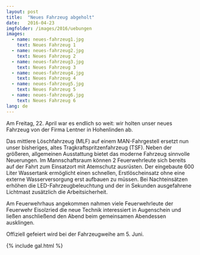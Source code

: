 ```yaml
---
layout: post
title:  "Neues Fahrzeug abgeholt"
date:   2016-04-23
imgfolder: /images/2016/uebungen
images:
  - name: neues-fahrzeug1.jpg
    text: Neues Fahrzeug 1
  - name: neues-fahrzeug2.jpg
    text: Neues Fahrzeug 2
  - name: neues-fahrzeug3.jpg
    text: Neues Fahrzeug 3
  - name: neues-fahrzeug4.jpg
    text: Neues Fahrzeug 4
  - name: neues-fahrzeug5.jpg
    text: Neues Fahrzeug 5
  - name: neues-fahrzeug6.jpg
    text: Neues Fahrzeug 6
lang: de
---
```


Am Freitag, 22. April war es endlich so weit: wir holten unser neues Fahrzeug von der Firma Lentner in Hohenlinden ab.

Das mittlere Löschfahrzeug (MLF) auf einem MAN-Fahrgestell ersetzt nun unser bisheriges, altes Tragkraftspritzenfahrzeug (TSF). Neben der größeren, allgemeinen Ausstattung bietet das moderne Fahrzeug sinnvolle Neuerungen. Im Mannschaftsraum können 2 Feuerwehrleute sich bereits auf der Fahrt zum Einsatzort mit Atemschutz ausrüsten. Der eingebaute 600 Liter Wassertank ermöglicht einen schnellen, Erstlöscheinsatz ohne eine externe Wasserversorgung erst aufbauen zu müssen. Bei Nachteinsätzen erhöhen die LED-Fahrzeugbeleuchtung und der in Sekunden ausgefahrene Lichtmast zusätzlich die Arbeitsicherheit.

Am Feuerwehrhaus angekommen nahmen viele Feuerwehrleute der Feuerwehr Eisolzried die neue Technik interessiert in Augenschein und ließen anschließend den Abend beim gemeinsamen Abendessen ausklingen.

Offiziell gefeiert wird bei der Fahrzeugweihe am 5. Juni.

{% include gal.html %}

